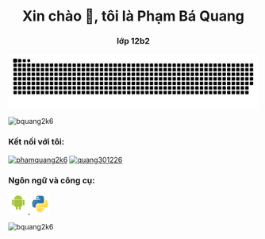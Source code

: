 <h1 align="center">Xin chào 👋, tôi là Phạm Bá Quang</h1>
<h3 align="center">lớp 12b2</h3>


<picture>
  <source media="(prefers-color-scheme: dark)" srcset="https://raw.githubusercontent.com/platane/platane/output/github-contribution-grid-snake-dark.svg">
  <source media="(prefers-color-scheme: light)" srcset="https://raw.githubusercontent.com/platane/platane/output/github-contribution-grid-snake.svg">
  <img alt="github contribution grid snake animation" src="https://raw.githubusercontent.com/platane/platane/output/github-contribution-grid-snake.svg">
</picture>

<p align="left"> <img src="https://komarev.com/ghpvc/?username=bquang2k6&label=Profile%20views&color=0e75b6&style=flat" alt="bquang2k6" /> </p>

<h3 align="left">Kết nối với tôi:</h3>
<p align="left">
<a href="https://codepen.io/phamquang2k6" target="blank"><img align="center" src="https://raw.githubusercontent.com/rahuldkjain/github-profile-readme-generator/master/src/images/icons/Social/codepen.svg" alt="phamquang2k6" height="30" width="40" /></a>
<a href="https://fb.com/quang301226" target="blank"><img align="center" src="https://raw.githubusercontent.com/rahuldkjain/github-profile-readme-generator/master/src/images/icons/Social/facebook.svg" alt="quang301226" height="30" width="40" /></a> </p>
<h3 align="left">Ngôn ngữ và công cụ:</h3>
<p align="left"> <a href="https://developer.android.com" target="_blank" rel="noreferrer"> <img src="https://raw.githubusercontent.com/devicons/devicon/master/icons/android/android-original-wordmark.svg" alt="android" width="40" height="40"/> </a> <a href="https://www.python.org" target="_blank" rel="noreferrer"> <img src="https://raw.githubusercontent.com/devicons/devicon/master/icons/python/python-original.svg" alt="python" width="40" height="40"/> </a> </p>

<p> <img align="center" src="https://github-readme-stats.vercel.app/api?username=bquang2k6&show_icons=true&locale=vi" alt="bquang2k6" /></p>
